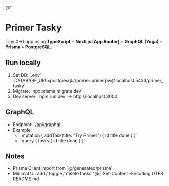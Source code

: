 @"
# Primer Tasky

Tiny 0→1 app using **TypeScript + Next.js (App Router) + GraphQL (Yoga) + Prisma + PostgreSQL**.

## Run locally
1) Set DB: \`.env\`  
   \`DATABASE_URL=postgresql://primer:primerpw@localhost:5433/primer_tasky\`
2) Migrate: \`npx prisma migrate dev\`
3) Dev server: \`npm run dev\` → http://localhost:3000

## GraphQL
- Endpoint: \`/api/graphql\`
- Example:
  - \`mutation { addTask(title: "Try Primer") { id title done } }\`
  - \`query { tasks { id title done } }\`

## Notes
- Prisma Client import from \`@/generated/prisma\`
- Minimal UI: add / toggle / delete tasks
"@ | Set-Content -Encoding UTF8 README.md
